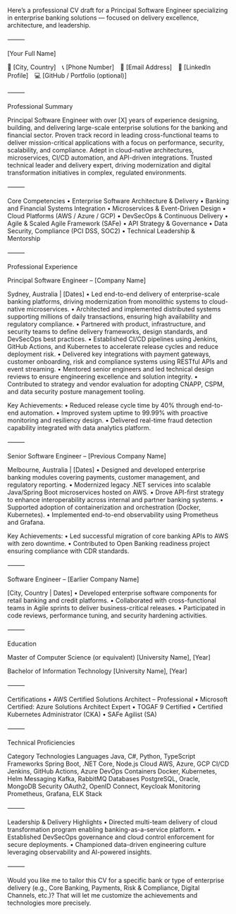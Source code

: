 Here’s a professional CV draft for a Principal Software Engineer specializing in enterprise banking solutions — focused on delivery excellence, architecture, and leadership.

⸻

[Your Full Name]

📍 [City, Country] 📞 [Phone Number] 📧 [Email Address] 🔗 [LinkedIn Profile] 💻 [GitHub / Portfolio (optional)]

⸻

Professional Summary

Principal Software Engineer with over [X] years of experience designing, building, and delivering large-scale enterprise solutions for the banking and financial sector. Proven track record in leading cross-functional teams to deliver mission-critical applications with a focus on performance, security, scalability, and compliance. Adept in cloud-native architectures, microservices, CI/CD automation, and API-driven integrations. Trusted technical leader and delivery expert, driving modernization and digital transformation initiatives in complex, regulated environments.

⸻

Core Competencies
	•	Enterprise Software Architecture & Delivery
	•	Banking and Financial Systems Integration
	•	Microservices & Event-Driven Design
	•	Cloud Platforms (AWS / Azure / GCP)
	•	DevSecOps & Continuous Delivery
	•	Agile & Scaled Agile Framework (SAFe)
	•	API Strategy & Governance
	•	Data Security, Compliance (PCI DSS, SOC2)
	•	Technical Leadership & Mentorship

⸻

Professional Experience

Principal Software Engineer – [Company Name]

Sydney, Australia | [Dates]
	•	Led end-to-end delivery of enterprise-scale banking platforms, driving modernization from monolithic systems to cloud-native microservices.
	•	Architected and implemented distributed systems supporting millions of daily transactions, ensuring high availability and regulatory compliance.
	•	Partnered with product, infrastructure, and security teams to define delivery frameworks, design standards, and DevSecOps best practices.
	•	Established CI/CD pipelines using Jenkins, GitHub Actions, and Kubernetes to accelerate release cycles and reduce deployment risk.
	•	Delivered key integrations with payment gateways, customer onboarding, risk and compliance systems using RESTful APIs and event streaming.
	•	Mentored senior engineers and led technical design reviews to ensure engineering excellence and solution integrity.
	•	Contributed to strategy and vendor evaluation for adopting CNAPP, CSPM, and data security posture management tooling.

Key Achievements:
	•	Reduced release cycle time by 40% through end-to-end automation.
	•	Improved system uptime to 99.99% with proactive monitoring and resiliency design.
	•	Delivered real-time fraud detection capability integrated with data analytics platform.

⸻

Senior Software Engineer – [Previous Company Name]

Melbourne, Australia | [Dates]
	•	Designed and developed enterprise banking modules covering payments, customer management, and regulatory reporting.
	•	Modernized legacy .NET services into scalable Java/Spring Boot microservices hosted on AWS.
	•	Drove API-first strategy to enhance interoperability across internal and partner banking systems.
	•	Supported adoption of containerization and orchestration (Docker, Kubernetes).
	•	Implemented end-to-end observability using Prometheus and Grafana.

Key Achievements:
	•	Led successful migration of core banking APIs to AWS with zero downtime.
	•	Contributed to Open Banking readiness project ensuring compliance with CDR standards.

⸻

Software Engineer – [Earlier Company Name]

[City, Country | Dates]
	•	Developed enterprise software components for retail banking and credit platforms.
	•	Collaborated with cross-functional teams in Agile sprints to deliver business-critical releases.
	•	Participated in code reviews, performance tuning, and security hardening activities.

⸻

Education

Master of Computer Science (or equivalent)
[University Name], [Year]

Bachelor of Information Technology
[University Name], [Year]

⸻

Certifications
	•	AWS Certified Solutions Architect – Professional
	•	Microsoft Certified: Azure Solutions Architect Expert
	•	TOGAF 9 Certified
	•	Certified Kubernetes Administrator (CKA)
	•	SAFe Agilist (SA)

⸻

Technical Proficiencies

Category	Technologies
Languages	Java, C#, Python, TypeScript
Frameworks	Spring Boot, .NET Core, Node.js
Cloud	AWS, Azure, GCP
CI/CD	Jenkins, GitHub Actions, Azure DevOps
Containers	Docker, Kubernetes, Helm
Messaging	Kafka, RabbitMQ
Databases	PostgreSQL, Oracle, MongoDB
Security	OAuth2, OpenID Connect, Keycloak
Monitoring	Prometheus, Grafana, ELK Stack


⸻

Leadership & Delivery Highlights
	•	Directed multi-team delivery of cloud transformation program enabling banking-as-a-service platform.
	•	Established DevSecOps governance and cloud control enforcement for secure deployments.
	•	Championed data-driven engineering culture leveraging observability and AI-powered insights.

⸻

Would you like me to tailor this CV for a specific bank or type of enterprise delivery (e.g., Core Banking, Payments, Risk & Compliance, Digital Channels, etc.)?
That will let me customize the achievements and technologies more precisely.
